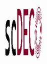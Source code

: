 <img src="/scdeco_logo.svg" align="right"
     alt="Size Limit logo by Anton Lovchikov" width="120" height="178">
